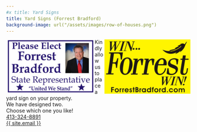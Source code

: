 ```yaml
---
#x title: Yard Signs
title: Yard Signs (Forrest Bradford)
background-image: url("/assets/images/row-of-houses.png")
---
```

<img src="assets/images/YardSign1-thumbnail.jpg" alt="Forrest Yard Sign" align="left" width="240" height="150">
<img src="assets/images/forrest signs 2 - thumbnail.jpg" alt="Forrest Yard Sign" align="right" width="240" height="150">

<div class="center">
Kindly allow us to place a yard sign on your property.<br>
We have designed two.<br>
Choose which one you like!<br>
<a href="tel:413-324-8891">413-324-8891</a><br>
<a href="mailto:{{ site.email }}">{{ site.email }}</a>
</div>
